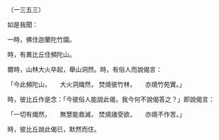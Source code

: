 （一三五三）

如是我聞：

一時，佛住迦蘭陀竹園。

時，有異比丘住頻陀山。

爾時，山林大火卒起，舉山洞然。時，有俗人而說偈言：

「今此頻陀山，　　大火洞熾然，
焚燒彼竹林，　　亦燒竹苑實。」

時，彼比丘作是念：「今彼俗人能說此偈，我今何不說偈答之？」即說偈言：

「一切有熾然，　　無慧能救滅，
焚燒諸受欲，　　亦燒不作苦。」

時，彼比丘說此偈已，默然而住。




